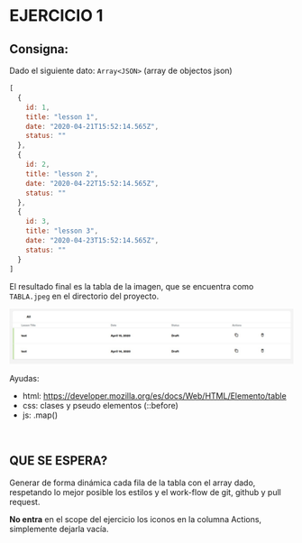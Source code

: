 # EJERCICIO 1

## Consigna:

Dado el siguiente dato: `Array<JSON>` (array de objectos json)
```javascript
[
  {
    id: 1, 
    title: "lesson 1", 
    date: "2020-04-21T15:52:14.565Z",
    status: ""
  },
  {
    id: 2, 
    title: "lesson 2", 
    date: "2020-04-22T15:52:14.565Z",
    status: ""
  },
  {
    id: 3, 
    title: "lesson 3", 
    date: "2020-04-23T15:52:14.565Z",
    status: ""
  }
]
```
El resultado final es la tabla de la imagen, que se encuentra como `TABLA.jpeg` en el directorio del proyecto.

![img](./TABLA.jpeg)

Ayudas:
- html: https://developer.mozilla.org/es/docs/Web/HTML/Elemento/table
- css: clases y pseudo elementos (::before)
- js: .map()

&nbsp;
## QUE SE ESPERA?

Generar de forma dinámica cada fila de la tabla con el array dado, respetando lo mejor posible los estilos y el work-flow de git, github y pull request.

**No entra** en el scope del ejercicio los iconos en la columna Actions, simplemente dejarla vacía.